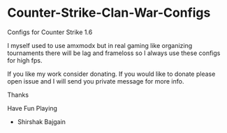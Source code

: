 # Counter-Strike-Clan-War-Configs
Configs for Counter Strike 1.6 

I myself used to use amxmodx but in real gaming like organizing tournaments there will be lag and frameloss so I always use these configs for high fps.

If you like my work consider donating. If you would like to donate please open issue and I will send you private message for more info.


Thanks

Have Fun Playing

- Shirshak Bajgain
